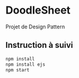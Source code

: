 # DoodleSheet
Projet de Design Pattern
## Instruction à suivi
```bash
npm install
npm install ejs
npm start
```
